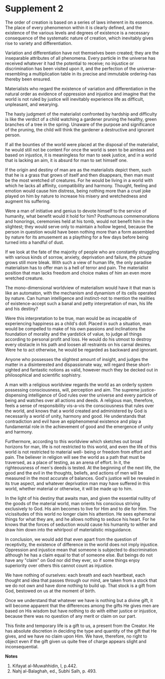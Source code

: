 Supplement 2
============

The order of creation is based on a series of laws inherent in its
essence. The place of every phenomenon within it is clearly defined, and
the existence of the various levels and degrees of existence is a
necessary consequence of the systematic nature of creation, which
inevitably gives rise to variety and differentiation.

Variation and differentiation have not themselves been created; they
are the inseparable attributes of all phenomena. Every particle in the
universe has received whatever it had the potential to receive; no
injustice or discrimination has been visited upon it, and the perfection
of the universe-resembling a multiplication table in its precise and
immutable ordering-has thereby been ensured.

Materialists who regard the existence of variation and differentiation
in the natural order as evidence of oppression and injustice and imagine
that the world is not ruled by justice will inevitably experience life
as difficult, unpleasant, and wearying.

The hasty judgment of the materialist confronted by hardship and
difficulty is like the verdict of a child watching a gardener pruning
the healthy, green branches of a tree in the spring. Unaware of the
purpose and significance of the pruning, the child will think the
gardener a destructive and ignorant person.

If all the bounties of the world were placed at the disposal of the
materialist, he would still not be content For once the world is seen to
be aimless and based on injustice, it is meaningless for man to seek
justice, and in a world that is lacking an aim, it is absurd for man to
set himself one.

If the origin and destiny of man are as the materialists depict them,
such that he is a grass that grows of itself and then disappears, then
man must be the most wretched of creatures. For he would be living in a
world with which he lacks all affinity, compatibility and harmony.
Thought, feeling and emotion would cause him distress, being nothing
more than a cruel joke played on him by nature to increase his misery
and wretchedness and augment his suffering.

Were a man of initiative and genius to devote himself to the service of
humanity, what benefit would it hold for him? Posthumous commemorations
and honorings, ceremonies held at his tomb, would not benefit him in the
slightest; they would serve only to maintain a hollow legend, because
the person in question would have been nothing more than a form
assembled by nature for its amusement as a plaything for a few days
before being turned into a handful of dust.

If we look at the fate of the majority of people who are constantly
struggling with various kinds of sorrow, anxiety, deprivation and
failure, the picture grows still more bleak. With such a view of human
life, the only paradise materialism has to offer man is a hell of terror
and pain. The materialist position that man lacks freedom and choice
makes of him an even more wretched creature.

The mono-dimensional worldview of materialism would have it that man is
like an automaton, with the mechanism and dynamism of its cells operated
by nature. Can human intelligence and instinct-not to mention the
realities of existence-accept such a banal and petty interpretation of
man, his life and his destiny?

Were this interpretation to be true, man would be as incapable of
experiencing happiness as a child's doll. Placed in such a situation,
man would be compelled to make of his own passions and inclinations the
foundation of morality and the yardstick of value, to judge all things
according to personal profit and loss. He would do his utmost to destroy
every obstacle in his path and loosen all restraints on his carnal
desires. Were he to act otherwise, he would be regarded as backward and
ignorant.

Anyone who possesses the slightest amount of insight, and judges the
matter in a disinterested and dispassionate way, will regard these
short-sighted and fantastic notions as valid, however much they be
decked out in philosophical and scientific sophistry.

A man with a religious worldview regards the world as an orderly system
possessing consciousness, will, perception and aim. The supreme
justice-dispensing intelligence of God rules over the universe and every
particle of being and watches over all actions and deeds. A religious
man, therefore, feels a sense of responsibility vis-a-vis the
consciousness that rules over the world, and knows that a world created
and administered by God is necessarily a world of unity, harmony and
good. He understands that contradiction and evil have an epiphenomenal
existence and play a fundamental role in the achievement of good and the
emergence of unity and harmony.

Furthermore, according to this worldview which sketches out broad
horizons for man, life is not restricted to this world, and even the
life of this world is not restricted to material well- being or freedom
from effort and pain. The believer in religion will see the world as a
path that must be traversed, as a place of testing, as an arena of
effort. In it, the righteousness of men's deeds is tested. At the
beginning of the next life, the good and the evil in the thoughts,
beliefs, and actions of men will be measured in the most accurate of
balances. God's justice will be revealed in its true aspect, and
whatever deprivation man may have suffered in this world, whether
material or otherwise, it will be made up to him.

In the light of his destiny that awaits man, and given the essential
nullity of the goods of the material world, man orients his conscious
striving exclusively to God. His aim becomes to live for Him and to die
for Him. The vicissitudes of this world no longer claim his attention.
He sees ephemeral things for what they are, and he allows nothing to
seduce his heart. For he knows that the forces of seduction would cause
his humanity to wither and draw him down into the whirlpool of
materialistic misguidance.

In conclusion, we would add that even apart from the question of
receptivity, the existence of difference in the world does not imply
injustice. Oppression and injustice mean that someone is subjected to
discrimination although he has a claim equal to that of someone else.
But beings do not have any "claim" on God nor did they ever, so if some
things enjoy superiority over others this cannot count as injustice.

We have nothing of ourselves: each breath and each heartbeat, each
thought and idea that passes through our mind, are taken from a stock
that we do not own and have done nothing to build up. That stock is a
gift from God, bestowed on us at the moment of birth.

Once we understand that whatever we have is nothing but a divine gift,
it will become apparent that the differences among the gifts He gives
men are based on His wisdom but have nothing to do with either justice
or injustice, because there was no question of any merit or claim on our
part.

This finite and temporary life is a gift to us, a present from the
Creator. He has absolute discretion in deciding the type and quantity of
the gift that He gives, and we have no claim upon Him. We have,
therefore, no right to object even if the gift given us quite free of
charge appears slight and inconsequential.

**Notes**

1. Kifayat al-Muwahhidin, I, p.442.
2. Nahj al-Balaghah, ed., Subhi Salh, p. 493.


